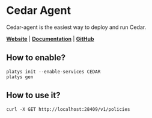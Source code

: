 # Cedar Agent

Cedar-agent is the easiest way to deploy and run Cedar.

**[Website](https://www.cedarpolicy.com/en)** | **[Documentation](https://docs.cedarpolicy.com/)** | **[GitHub](https://github.com/permitio/cedar-agent)**

## How to enable?

```
platys init --enable-services CEDAR
platys gen
```

## How to use it?

```
curl -X GET http://localhost:28409/v1/policies
```
